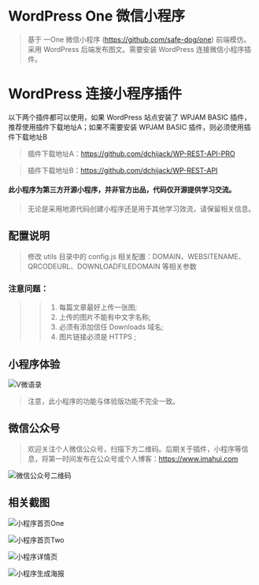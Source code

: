 # WordPress One 微信小程序

> 基于 一One 微信小程序 (https://github.com/safe-dog/one) 前端模仿。采用 WordPress 后端发布图文。需要安装 WordPress 连接微信小程序插件。

# WordPress 连接小程序插件

以下两个插件都可以使用，如果 WordPress 站点安装了 WPJAM BASIC 插件，推荐使用插件下载地址A；如果不需要安装 WPJAM BASIC 插件，则必须使用插件下载地址B

> 插件下载地址A：https://github.com/dchijack/WP-REST-API-PRO  

> 插件下载地址B：https://github.com/dchijack/WP-REST-API

#### 此小程序为第三方开源小程序，并非官方出品，代码仅开源提供学习交流。

> 无论是采用地源代码创建小程序还是用于其他学习效流，请保留相关信息。

## 配置说明

> 修改 utils 目录中的 config.js 相关配置：DOMAIN、WEBSITENAME、QRCODEURL、DOWNLOADFILEDOMAIN 等相关参数

### 注意问题：
> > 1) 每篇文章最好上传一张图; 
> > 2) 上传的图片不能有中文字名称; 
> > 3) 必须有添加信任 Downloads 域名; 
> > 4) 图片链接必须是 HTTPS ;

## 小程序体验

![V微语录](https://github.com/dchijack/WP-REST-API/raw/master/vyulu.jpg)

> 注意，此小程序的功能与体验版功能不完全一致。

## 微信公众号

> 欢迎关注个人微信公众号，扫描下方二维码。后期关于插件，小程序等信息，将第一时间发布在公众号或个人博客：https://www.imahui.com

![微信公众号二维码](https://github.com/dchijack/WP-REST-API/blob/master/qrcode.jpg)

## 相关截图

![小程序首页One](https://github.com/dchijack/WordPress-One-MinAPP/blob/master/indexOne.png) 

![小程序首页Two](https://github.com/dchijack/WordPress-One-MinAPP/blob/master/indexTwo.png)

![小程序详情页](https://github.com/dchijack/WordPress-One-MinAPP/blob/master/detail.png) 

![小程序生成海报](https://github.com/dchijack/WordPress-One-MinAPP/blob/master/prefix.jpg)
